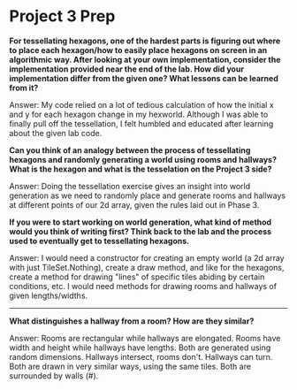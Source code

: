 # Project 3 Prep

**For tessellating hexagons, one of the hardest parts is figuring out where to place each hexagon/how to easily place hexagons on screen in an algorithmic way.
After looking at your own implementation, consider the implementation provided near the end of the lab.
How did your implementation differ from the given one? What lessons can be learned from it?**

Answer: My code relied on a lot of tedious calculation of how the initial x and y for each hexagon change in my hexworld.
Although I was able to finally pull off the tessellation, I felt humbled and educated after learning about the given lab code.

**Can you think of an analogy between the process of tessellating hexagons and randomly generating a world using rooms and hallways?
What is the hexagon and what is the tesselation on the Project 3 side?**

Answer: Doing the tessellation exercise gives an insight into world generation as we need to randomly place and generate rooms and hallways at different points of our 2d array, given the rules laid out in Phase 3.

**If you were to start working on world generation, what kind of method would you think of writing first? 
Think back to the lab and the process used to eventually get to tessellating hexagons.**

Answer: I would need a constructor for creating an empty world (a 2d array with just TileSet.Nothing), create a draw method, and like for the hexagons,
create a method for drawing "lines" of specific tiles abiding by certain conditions, etc. I would need methods for drawing rooms and hallways of given lengths/widths.

-----
**What distinguishes a hallway from a room? How are they similar?**

Answer: Rooms are rectangular while hallways are elongated. Rooms have width and height while hallways have lengths.
Both are generated using random dimensions. Hallways intersect, rooms don't. Hallways can turn. Both are drawn in very similar ways,
using the same tiles. Both are surrounded by walls (#).
